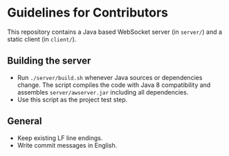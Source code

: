 # Guidelines for Contributors

This repository contains a Java based WebSocket server (in `server/`) and a
static client (in `client/`).

## Building the server
- Run `./server/build.sh` whenever Java sources or dependencies change. The
  script compiles the code with Java 8 compatibility and assembles
  `server/awserver.jar` including all dependencies.
- Use this script as the project test step.

## General
- Keep existing LF line endings.
- Write commit messages in English.
